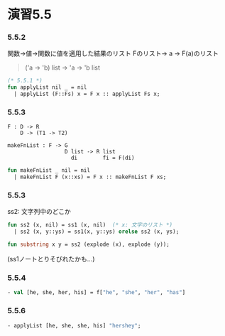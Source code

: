 # 演習5.5

### 5.5.2

関数->値->関数に値を適用した結果のリスト
Fのリスト-> a -> F(a)のリスト

>('a -> 'b) list -> 'a -> 'b list


```sml
(* 5.5.1 *)
fun applyList nil _ = nil
  | applyList (F::Fs) x = F x :: applyList Fs x;
```

### 5.5.3

```
F : D -> R
    D -> (T1 -> T2)

makeFnList : F -> G
                  D list -> R list
                    di        fi = F(di)
```


```sml
fun makeFnList _ nil = nil
  | makeFnList F (x::xs) = F x :: makeFnList F xs;
```


### 5.5.3

ss2: 文字列中のどこか

```sml
fun ss2 (x, nil) = ss1 (x, nil)  (* x: 文字のリスト *)
  | ss2 (x, y::ys) = ss1(x, y::ys) orelse ss2 (x, ys);

fun substring x y = ss2 (explode (x), explode (y));
```

(ss1ノートとりそびれたかも...)


### 5.5.4

```sml
- val [he, she, her, his] = f["he", "she", "her", "has"]
```


### 5.5.6

```sml
- applyList [he, she, she, his] "hershey";
```
